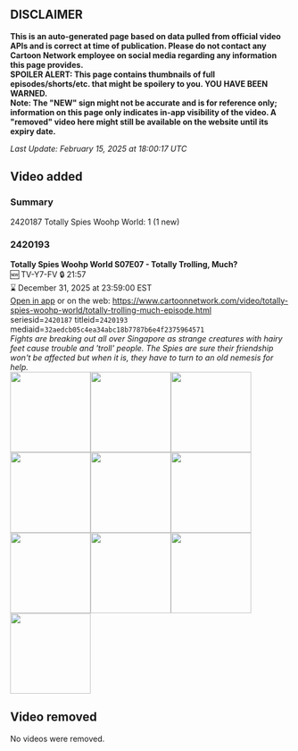 ## DISCLAIMER
**This is an auto-generated page based on data pulled from official video APIs and is correct at time of publication. Please do not contact any Cartoon Network employee on social media regarding any information this page provides.**  
**SPOILER ALERT: This page contains thumbnails of full episodes/shorts/etc. that might be spoilery to you. YOU HAVE BEEN WARNED.**  
**Note: The "NEW" sign might not be accurate and is for reference only; information on this page only indicates in-app visibility of the video. A "removed" video here might still be available on the website until its expiry date.**  

_Last Update: February 15, 2025 at 18:00:17 UTC_
## Video added
### Summary
2420187 Totally Spies Woohp World: 1 (1 new)  
### 2420193
**Totally Spies Woohp World S07E07 - Totally Trolling, Much?**  
🆕 TV-Y7-FV 🔒 21:57  
⌛ December 31, 2025 at 23:59:00 EST  
[Open in app](https://cnvideo.sercomkc.org/redirector.html?type=cnapp&seriesid=2420187&titleid=2420193&mediaid=32aedcb05c4ea34abc18b7787b6e4f2375964571) or on the web: https://www.cartoonnetwork.com/video/totally-spies-woohp-world/totally-trolling-much-episode.html  
seriesid=`2420187` titleid=`2420193` mediaid=`32aedcb05c4ea34abc18b7787b6e4f2375964571`  
_Fights are breaking out all over Singapore as strange creatures with hairy feet cause trouble and 'troll' people. The Spies are sure their friendship won't be affected but when it is, they have to turn to an old nemesis for help._  
<a href="https://s3.amazonaws.com/cartoonorchestrator/2420193_001_1280x720.jpg"><img src="https://s3.amazonaws.com/cartoonorchestrator/2420193_001_640x360.jpg" height="144px" /></a><a href="https://s3.amazonaws.com/cartoonorchestrator/2420193_002_1280x720.jpg"><img src="https://s3.amazonaws.com/cartoonorchestrator/2420193_002_640x360.jpg" height="144px" /></a><a href="https://s3.amazonaws.com/cartoonorchestrator/2420193_003_1280x720.jpg"><img src="https://s3.amazonaws.com/cartoonorchestrator/2420193_003_640x360.jpg" height="144px" /></a><a href="https://s3.amazonaws.com/cartoonorchestrator/2420193_004_1280x720.jpg"><img src="https://s3.amazonaws.com/cartoonorchestrator/2420193_004_640x360.jpg" height="144px" /></a><a href="https://s3.amazonaws.com/cartoonorchestrator/2420193_005_1280x720.jpg"><img src="https://s3.amazonaws.com/cartoonorchestrator/2420193_005_640x360.jpg" height="144px" /></a><a href="https://s3.amazonaws.com/cartoonorchestrator/2420193_006_1280x720.jpg"><img src="https://s3.amazonaws.com/cartoonorchestrator/2420193_006_640x360.jpg" height="144px" /></a><a href="https://s3.amazonaws.com/cartoonorchestrator/2420193_007_1280x720.jpg"><img src="https://s3.amazonaws.com/cartoonorchestrator/2420193_007_640x360.jpg" height="144px" /></a><a href="https://s3.amazonaws.com/cartoonorchestrator/2420193_008_1280x720.jpg"><img src="https://s3.amazonaws.com/cartoonorchestrator/2420193_008_640x360.jpg" height="144px" /></a><a href="https://s3.amazonaws.com/cartoonorchestrator/2420193_009_1280x720.jpg"><img src="https://s3.amazonaws.com/cartoonorchestrator/2420193_009_640x360.jpg" height="144px" /></a><a href="https://s3.amazonaws.com/cartoonorchestrator/2420193_010_1280x720.jpg"><img src="https://s3.amazonaws.com/cartoonorchestrator/2420193_010_640x360.jpg" height="144px" /></a>
## Video removed
No videos were removed.  
